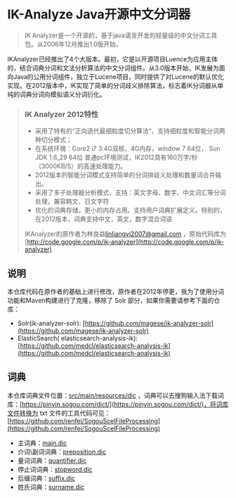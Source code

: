 # IK-Analyze Java开源中文分词器

> IK Analyzer是一个开源的，基于java语言开发的轻量级的中文分词工具包。从2006年12月推出1.0版开始，
>
IKAnalyzer已经推出了4个大版本。最初，它是以开源项目Luence为应用主体的，结合词典分词和文法分析算法的中文分词组件。从3.0版本开始，IK发展为面向Java的公用分词组件，独立于Lucene项目，同时提供了对Lucene的默认优化实现。在2012版本中，IK实现了简单的分词歧义排除算法，标志着IK分词器从单纯的词典分词向模拟语义分词衍化。
>
> ### IK Analyzer 2012特性
>
> * 采用了特有的“正向迭代最细粒度切分算法“，支持细粒度和智能分词两种切分模式；
> * 在系统环境：Core2 i7 3.4G双核，4G内存，window 7 64位， Sun JDK 1.6_29 64位 普通pc环境测试，IK2012具有160万字/秒（3000KB/S）的高速处理能力。
> * 2012版本的智能分词模式支持简单的分词排歧义处理和数量词合并输出。
> * 采用了多子处理器分析模式，支持：英文字母、数字、中文词汇等分词处理，兼容韩文、日文字符
> * 优化的词典存储，更小的内存占用。支持用户词典扩展定义。特别的，在2012版本，词典支持中文，英文，数字混合词语
>
> IKAnalyzer的原作者为林良益[linliangyi2007@gmail.com](mailto:linliangyi2007@gmail.com)
> ，原始代码库为[http://code.google.com/p/ik-analyzer](http://code.google.com/p/ik-analyzer)

## 说明

本仓库代码在原作者的基础上进行修改，原作者在2012年停更，我为了使用分词功能和Maven构建进行了克隆，移除了 Solr 部分，如果你需要请参考下面的仓库：

* Solr(ik-analyzer-solr): [https://github.com/magese/ik-analyzer-solr](https://github.com/magese/ik-analyzer-solr)
* ElasticSearch(
  elasticsearch-analysis-ik): [https://github.com/medcl/elasticsearch-analysis-ik](https://github.com/medcl/elasticsearch-analysis-ik)

## 词典

本仓库词典文件位置：[src/main/resources/dic](src/main/resources/dic)
，词典可以去搜狗输入法下载词库：[https://pinyin.sogou.com/dict/](https://pinyin.sogou.com/dict/)，将词库文件转换为 txt
文件的工具代码可见：[https://github.com/renfei/SogouScelFileProcessing](https://github.com/renfei/SogouScelFileProcessing)

* 主词典：[main.dic](src/main/resources/dic/main.dic)
* 介词\副词词典：[preposition.dic](src/main/resources/dic/preposition.dic)
* 量词词典：[quantifier.dic](src/main/resources/dic/quantifier.dic)
* 停止词词典：[stopword.dic](src/main/resources/dic/stopword.dic)
* 后缀词典：[suffix.dic](src/main/resources/dic/suffix.dic)
* 姓氏词典：[surname.dic](src/main/resources/dic/surname.dic)